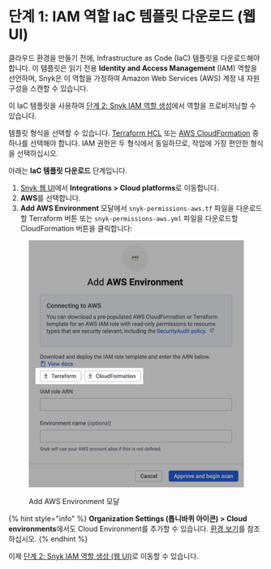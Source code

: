 # 단계 1: IAM 역할 IaC 템플릿 다운로드 (웹 UI)

클라우드 환경을 만들기 전에, Infrastructure as Code (IaC) 템플릿을 다운로드해야 합니다. 이 템플릿은 읽기 전용 **Identity and Access Management** (IAM) 역할을 선언하며, Snyk은 이 역할을 가정하여 Amazon Web Services (AWS) 계정 내 자원 구성을 스캔할 수 있습니다.

이 IaC 템플릿을 사용하여 [단계 2: Snyk IAM 역할 생성](step-2-create-the-snyk-iam-role.md)에서 역할을 프로비저닝할 수 있습니다.

템플릿 형식을 선택할 수 있습니다. [Terraform HCL](https://www.terraform.io/language/syntax/configuration) 또는 [AWS CloudFormation](https://docs.aws.amazon.com/AWSCloudFormation/latest/UserGuide/Welcome.html) 중 하나를 선택해야 합니다. IAM 권한은 두 형식에서 동일하므로, 작업에 가장 편안한 형식을 선택하십시오.

아래는 **IaC 템플릿 다운로드** 단계입니다.

1. [Snyk 웹 UI](https://app.snyk.io)에서 **Integrations > Cloud platforms**로 이동합니다.
2. **AWS**를 선택합니다.
3. **Add AWS Environment** 모달에서 `snyk-permissions-aws.tf` 파일을 다운로드할 Terraform 버튼 또는 `snyk-permissions-aws.yml` 파일을 다운로드할 CloudFormation 버튼을 클릭합니다:

<figure><img src="../../../../../.gitbook/assets/snyk-cloud-onboard-aws-ui-download-buttons.png" alt="The Add AWS Environment modal"><figcaption><p>Add AWS Environment 모달</p></figcaption></figure>

{% hint style="info" %}
**Organization Settings (톱니바퀴 아이콘) > Cloud environments**에서도 Cloud Environment를 추가할 수 있습니다. [환경 보기](../../../../../scan-with-snyk/snyk-iac/getting-started-with-iac+-and-cloud-scans/snyk-environments/view-add-and-remove-environments.md#add-an-environment)를 참조하십시오.
{% endhint %}

이제 [단계 2: Snyk IAM 역할 생성 (웹 UI)](step-2-create-the-snyk-iam-role.md)로 이동할 수 있습니다.